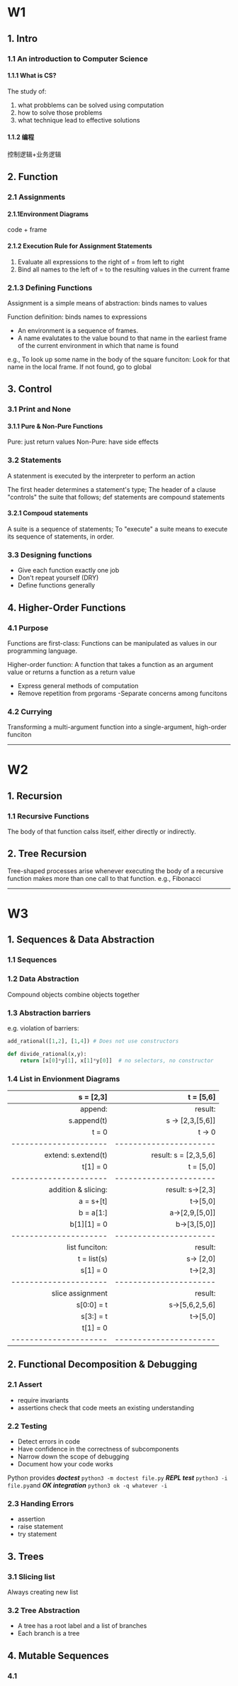 # W1
## 1. Intro
### 1.1 An introduction to Computer Science
#### 1.1.1 What is CS?
The study of: 
1. what probblems can be solved using computation 
2. how to solve those problems 
3. what technique lead to effective solutions

#### 1.1.2 编程
控制逻辑+业务逻辑

## 2. Function
### 2.1 Assignments
#### 2.1.1Environment Diagrams

code + frame

#### 2.1.2 Execution Rule for Assignment Statements

1. Evaluate all expressions to the right of = from left to right 
2. Bind all names to the left of = to the resulting values in the current frame

### 2.1.3 Defining Functions

Assignment is a simple means of abstraction: binds names to values

Function definition: binds names to expressions 

- An environment is a sequence of frames.
- A name evalutates to the value bound to that name in the earliest frame of the current environment in which that name is found

e.g., To look up some name in the body of the square funciton: 
Look for that name in the local frame. If not found, go to global

## 3. Control
### 3.1 Print and None

#### 3.1.1 Pure & Non-Pure Functions

Pure: just return values
Non-Pure: have side effects

### 3.2 Statements

A statenment is executed by the interpreter to perform an action 

The first header determines a statement's type; The header of a clause "controls" the suite that follows; def statements are compound statements

#### 3.2.1 Compoud statements

A suite is a sequence of statements; To "execute" a suite means to execute its sequence of statements, in order. 

### 3.3 Designing functions

- Give each function exactly one job
- Don't repeat yourself (DRY)
- Define functions generally

## 4. Higher-Order Functions

### 4.1 Purpose
Functions are first-class: Functions can be manipulated as values in our programming language. 

Higher-order function: A function that takes a function as an argument value or returns a function as a return value

- Express general methods of computation
- Remove repetition from prgorams
-Separate concerns among funcitons

### 4.2 Currying
Transforming a multi-argument function into a single-argument, high-order funciton 


---

# W2
## 1. Recursion
### 1.1 Recursive Functions
The body of that function calss itself, either directly or indirectly.

## 2. Tree Recursion
Tree-shaped processes arise whenever executing the body of a recursive function makes more than one call to that function. e.g., Fibonacci

---

# W3

## 1. Sequences & Data Abstraction

### 1.1 Sequences

### 1.2 Data Abstraction
Compound objects combine objects together

### 1.3 Abstraction barriers

e.g. violation of barriers:
```python
add_rational([1,2], [1,4]) # Does not use constructors

def divide_rational(x,y):
    return [x[0]*y[1], x[1]*y[0]]  # no selectors, no constructor
```

### 1.4 List in Envionment Diagrams

| s = [2,3] | t = [5,6] |
| ----:| ----: |
| append: |  result:  |
| s.append(t)   |  s ->  [2,3,[5,6]] |
|        t = 0          |     t -> 0 |
| --------------------- | ---------------------- |
| extend: s.extend(t)   |   result: s = [2,3,5,6] |
|      t[1] = 0         |    t = [5,0]  |
| --------------------- | ---------------------- |
| addition & slicing:   |  result: s->[2,3] |
| a = s+[t] | t->[5,0] |
| b = a[1:] | a->[2,9,[5,0]] |
| b[1][1] = 0 | b->[3,[5,0]] |
| --------------------- | ---------------------- |
| list funciton: | result: |
| t = list(s) | s-> [2,0] |
| s[1] = 0 | t->[2,3] |
| --------------------- | ---------------------- |
| slice assignment | result: |
| s[0:0] = t | s->[5,6,2,5,6] | 
| s[3:] = t | t->[5,0] |
| t[1] = 0 |           |
| --------------------- | ---------------------- |

## 2. Functional Decomposition & Debugging


### 2.1 Assert
- require invariants
- assertions check that code meets an existing understanding

### 2.2 Testing
- Detect errors in code
- Have confidence in the correctness of subcomponents
- Narrow down the scope of debugging
- Document how your code works

Python provides ***doctest***  ```python3 -m doctest file.py```
***REPL test*** ```python3 -i file.py```and ***OK integration*** ```python3 ok -q whatever -i```

### 2.3 Handing Errors
- assertion
- raise statement
- try statement

## 3. Trees

### 3.1 Slicing list
Always creating new list

### 3.2 Tree Abstraction
- A tree has a root label and a list of branches
- Each branch is a tree 


## 4. Mutable Sequences

### 4.1